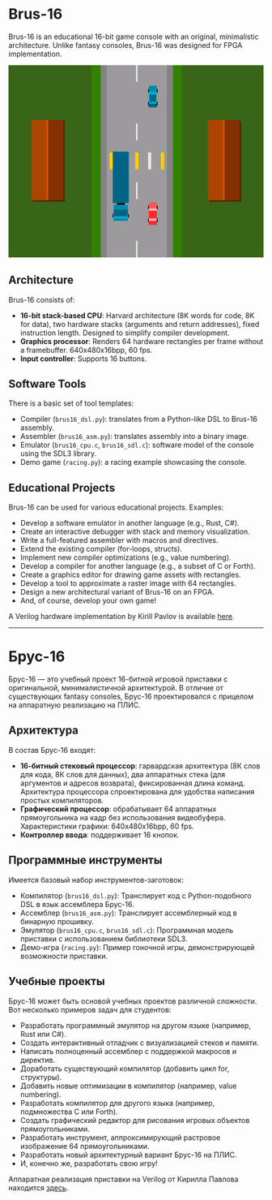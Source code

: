 # Brus-16

Brus-16 is an educational 16-bit game console with an original, minimalistic architecture.
Unlike fantasy consoles, Brus-16 was designed for FPGA implementation.

![](racing.png)

## Architecture

Brus-16 consists of:

* **16-bit stack-based CPU**: Harvard architecture (8K words for code, 8K for data), two hardware stacks (arguments and return addresses), fixed instruction length. Designed to simplify compiler development.
* **Graphics processor**: Renders 64 hardware rectangles per frame without a framebuffer. 640x480x16bpp, 60 fps.
* **Input controller**: Supports 16 buttons.

## Software Tools

There is a basic set of tool templates:

* Compiler (`brus16_dsl.py`): translates from a Python-like DSL to Brus-16 assembly.
* Assembler (`brus16_asm.py`): translates assembly into a binary image.
* Emulator (`brus16_cpu.c`, `brus16_sdl.c`): software model of the console using the SDL3 library.
* Demo game (`racing.py`): a racing example showcasing the console.

## Educational Projects

Brus-16 can be used for various educational projects. Examples:

- Develop a software emulator in another language (e.g., Rust, C#).
- Create an interactive debugger with stack and memory visualization.
- Write a full-featured assembler with macros and directives.
- Extend the existing compiler (for-loops, structs).
- Implement new compiler optimizations (e.g., value numbering).
- Develop a compiler for another language (e.g., a subset of C or Forth).
- Create a graphics editor for drawing game assets with rectangles.
- Develop a tool to approximate a raster image with 64 rectangles.
- Design a new architectural variant of Brus-16 on an FPGA.
- And, of course, develop your own game!

A Verilog hardware implementation by Kirill Pavlov is available [here](https://github.com/Papr1ka/brus16).

---

# Брус-16

Брус-16 — это учебный проект 16-битной игровой приставки с оригинальной, минималистичной архитектурой.
В отличие от существующих fantasy consoles, Брус-16 проектировался с прицелом на аппаратную реализацию на ПЛИС.

## Архитектура

В состав Брус-16 входят:

* **16-битный стековый процессор**: гарвардская архитектура (8К слов для кода, 8К слов для данных), два аппаратных стека (для аргументов и адресов возврата), фиксированная длина команд. Архитектура процессора спроектирована для удобства написания простых компиляторов. 
* **Графический процессор**: обрабатывает 64 аппаратных прямоугольника на кадр без использования видеобуфера. Характеристики графики: 640x480x16bpp, 60 fps.
* **Контроллер ввода**: поддерживает 16 кнопок.

## Программные инструменты

Имеется базовый набор инструментов-заготовок:

* Компилятор (`brus16_dsl.py`): Транслирует код с Python-подобного DSL в язык ассемблера Брус-16.
* Ассемблер (`brus16_asm.py`): Транслирует ассемблерный код в бинарную прошивку.
* Эмулятор (`brus16_cpu.c`, `brus16_sdl.c`): Программная модель приставки с использованием библиотеки SDL3.
* Демо-игра (`racing.py`): Пример гоночной игры, демонстрирующей возможности приставки.

## Учебные проекты

Брус-16 может быть основой учебных проектов различной сложности. Вот несколько примеров задач для студентов:

* Разработать программный эмулятор на другом языке (например, Rust или C#).
* Создать интерактивный отладчик с визуализацией стеков и памяти.
* Написать полноценный ассемблер с поддержкой макросов и директив.
* Доработать существующий компилятор (добавить цикл for, структуры).
* Добавить новые оптимизации в компилятор (например, value numbering).
* Разработать компилятор для другого языка (например, подмножества C или Forth).
* Создать графический редактор для рисования игровых объектов прямоугольниками.
* Разработать инструмент, аппроксимирующий растровое изображение 64 прямоугольниками.
* Разработать новый архитектурный вариант Брус-16 на ПЛИС.
* И, конечно же, разработать свою игру!

Аппаратная реализация приставки на Verilog от Кирилла Павлова находится [здесь](https://github.com/Papr1ka/brus16).
